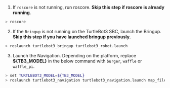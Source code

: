 
1. If `roscore` is not running, run roscore. **Skip this step if roscore is already running**.
  ```bash
> roscore
  ```

2. If the `Bringup` is not running on the TurtleBot3 SBC, launch the Bringup. **Skip this step if you have launched bringup previously**.  
  ```bash
> roslaunch turtlebot3_bringup turtlebot3_robot.launch
  ```

3. Launch the Navigation. Depending on the platform, replace **${TB3_MODEL}** in the below command with `burger`, `waffle` or `waffle_pi`.
  ```bash
> set TURTLEBOT3_MODEL=${TB3_MODEL}
> roslaunch turtlebot3_navigation turtlebot3_navigation.launch map_file:=%USERPROFILE%\map.yaml
  ```

